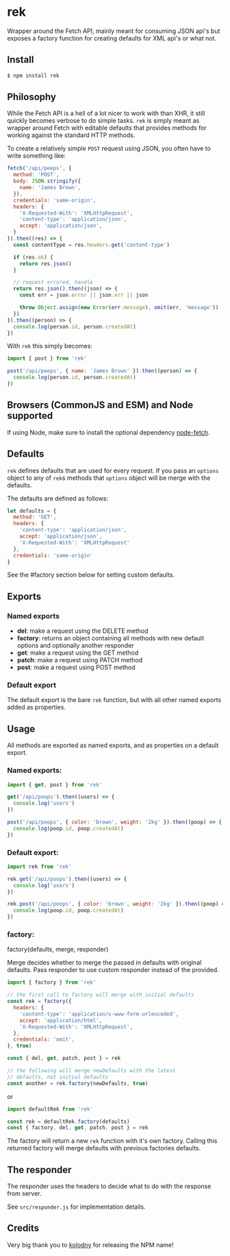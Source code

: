 # rek

Wrapper around the Fetch API, mainly meant for consuming JSON api's
but exposes a factory function for creating defaults for XML api's
or what not.

## Install

```sh
$ npm install rek
```

## Philosophy

While the Fetch API is a hell of a lot nicer to work with than XHR,
it still quickly becomes verbose to do simple tasks. `rek` is simply
meant as wrapper around Fetch with editable defaults that provides
methods for working against the standard HTTP methods.

To create a relatively simple `POST` request using JSON, you often
have to write something like:

```js
fetch('/api/peeps', {
  method: 'POST',
  body: JSON.stringify({
    name: 'James Brown',
  }),
  credentials: 'same-origin',
  headers: {
    'X-Requested-With': 'XMLHttpRequest',
    'content-type': 'application/json',
    accept: 'application/json',
  }
}).then((res) => {
  const contentType = res.headers.get('content-type')

  if (res.ok) {
    return res.json()
  }

  // request errored, handle
  return res.json().then((json) => {
    const err = json.error || json.err || json

    throw Object.assign(new Error(err.message), omit(err, 'message'))
  })
}).then((person) => {
  console.log(person.id, person.createdAt)
})
```

With `rek` this simply becomes:

```js
import { post } from 'rek'

post('/api/peeps', { name: 'James Brown' }).then((person) => {
  console.log(person.id, person.createdAt)
})
```

## Browsers (CommonJS and ESM) and Node supported

If using Node, make sure to install the optional dependency
[node-fetch](https://github.com/bitinn/node-fetch).

## Defaults

`rek` defines defaults that are used for every request.
If you pass an `options` object to any of `rek`s methods
that `options` object will be merge with the defaults.

The defaults are defined as follows:

```js
let defaults = {
  method: 'GET',
  headers: {
    'content-type': 'application/json',
    accept: 'application/json',
    'X-Requested-With': 'XMLHttpRequest'
  },
  credentials: 'same-origin'
}
```

See the #factory section below for setting custom defaults.

## Exports

### Named exports

- __del__: make a request using the DELETE method
- __factory__: returns an object containing all methods with new default
  options and optionally another responder
- __get__: make a request using the GET method
- __patch__: make a request using PATCH method
- __post__: make a request using POST method

### Default export

The default export is the bare `rek` function, but with all other named exports added
as properties.

## Usage

All methods are exported as named exports, and as properties
on a default export.

### Named exports:

```js
import { get, post } from 'rek'

get('/api/poops').then((users) => {
  console.log('users')
})

post('/api/poops', { color: 'brown', weight: '2kg' }).then((poop) => {
  console.log(poop.id, poop.createdAt)
})
```

### Default export:

```js
import rek from 'rek'

rek.get('/api/poops').then((users) => {
  console.log('users')
})

rek.post('/api/poops', { color: 'brown', weight: '2kg' }).then((poop) => {
  console.log(poop.id, poop.createdAt)
})
```

### factory:

factory(defaults, merge, responder)

Merge decides whether to merge the passed in defaults with original defaults.
Pass responder to use custom responder instead of the provided.

```js
import { factory } from 'rek'

// the first call to factory will merge with initial defaults
const rek = factory({
  headers: {
    'content-type': 'application/x-www-form-urlencoded',
    accept: 'application/html',
    'X-Requested-With': 'XMLHttpRequest',
  },
  credentials: 'omit',
}, true)

const { del, get, patch, post } = rek

// the following will merge newDefaults with the latest
// defaults, not initial defaults
const another = rek.factory(newDefaults, true)
```

or 

```js
import defaultRek from 'rek'

const rek = defaultRek.factory(defaults)
const { factory, del, get, patch, post } = rek
```

The factory will return a new `rek` function with it's own factory. Calling
this returned factory will merge defaults with previous factories defaults.

## The responder

The responder uses the headers to decide what to do with the response from server.

See `src/responder.js` for implementation details.

## Credits

Very big thank you to [kolodny](https://github.com/kolodny) for releasing the
NPM name!

